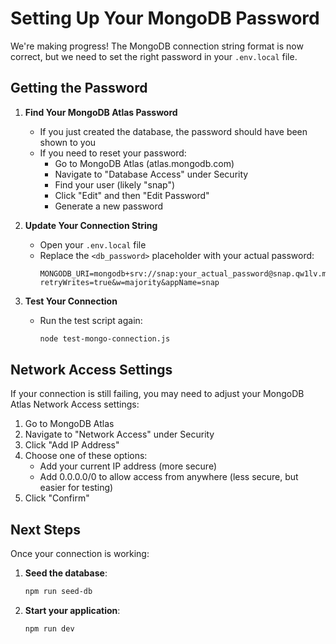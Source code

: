 # Setting Up Your MongoDB Password

We're making progress! The MongoDB connection string format is now correct, but we need to set the right password in your `.env.local` file.

## Getting the Password

1. **Find Your MongoDB Atlas Password**
   - If you just created the database, the password should have been shown to you
   - If you need to reset your password:
     - Go to MongoDB Atlas (atlas.mongodb.com)
     - Navigate to "Database Access" under Security
     - Find your user (likely "snap")
     - Click "Edit" and then "Edit Password"
     - Generate a new password

2. **Update Your Connection String**
   - Open your `.env.local` file
   - Replace the `<db_password>` placeholder with your actual password:
     ```
     MONGODB_URI=mongodb+srv://snap:your_actual_password@snap.qw1lv.mongodb.net/?retryWrites=true&w=majority&appName=snap
     ```

3. **Test Your Connection**
   - Run the test script again:
     ```bash
     node test-mongo-connection.js
     ```

## Network Access Settings

If your connection is still failing, you may need to adjust your MongoDB Atlas Network Access settings:

1. Go to MongoDB Atlas
2. Navigate to "Network Access" under Security
3. Click "Add IP Address"
4. Choose one of these options:
   - Add your current IP address (more secure)
   - Add 0.0.0.0/0 to allow access from anywhere (less secure, but easier for testing)
5. Click "Confirm"

## Next Steps

Once your connection is working:

1. **Seed the database**:
   ```bash
   npm run seed-db
   ```

2. **Start your application**:
   ```bash
   npm run dev
   ``` 